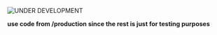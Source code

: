 ![UNDER DEVELOPMENT](https://img.shields.io/badge/status-COMPLETED-green.svg)

**use code from /production since the rest is just for testing purposes**

